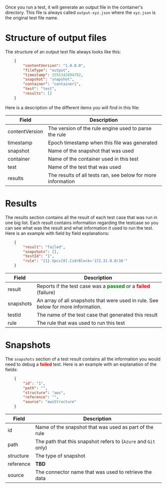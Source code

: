 Once you run a test, it will generate an output file in the container's directory. This file is always called `output-xyz.json` where the `xyz.json` is the original test file name.

# Structure of output files

The structure of an output test file always looks like this:
```json
    {
        "contentVersion": "1.0.0.0",
        "fileType": "output",
        "timestamp": 1555342894792,
        "snapshot": "snapshot",
        "container": "container1",
        "test": "test",
        "results": []
    }
```

Here is a description of the different items you will find in this file:

| Field | Description |
|-----|-------------------|
| contentVersion | The version of the rule engine used to parse the rule |
| timestamp | Epoch timestamp when this file was generated |
| snapshot | Name of the snapshot that was used |
| container | Name of the container used in this test |
| test | Name of the test that was used |
| results | The results of all tests ran, see below for more information |

# Results

The results section contains all the result of each test case that was run in one big list. Each result contains information regarding the testcase so you can see what was the result and what information it used to run the test. Here is an example with field by field explanations:

```json
    {
        "result": "failed",
        "snapshots": [],
        "testId": "1",
        "rule": "{1}.Vpcs[0].CidrBlock='172.31.0.0/16'"
    }
```

| Field | Description |
|-----|-------------------|
| result | Reports if the test case was a <strong style="color: green;">passed</strong> or a <strong style="color:red ;">failed</strong> (failure) |
| snapshots | An array of all snapshots that were used in rule. See below for more information. |
| testId | The name of the test case that generated this result |
| rule | The rule that was used to run this test |

# Snapshots

The `snapshots` section of a test result contains all the information you would need to debug a <strong style="color:red ;">failed</strong> test. Here is an example with an explanation of the fields:

```json
    {
        "id": "1",
        "path": "",
        "structure": "aws",
        "reference": "",
        "source": "awsStructure"
    }
```

| Field | Description |
|-----|-------------------|
| id | Name of the snapshot that was used as part of the rule |
| path | The path that this snapshot refers to (`Azure` and `Git` only) |
| structure | The type of snapshot |
| reference | **TBD** |
| source | The connector name that was used to retrieve the data|
